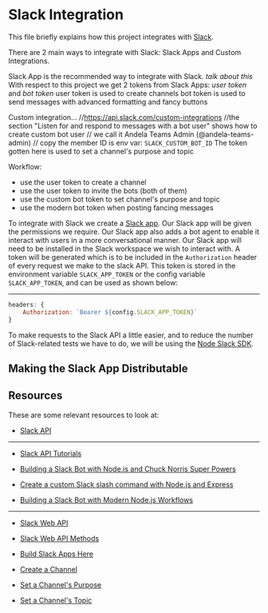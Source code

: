 # Slack Integration

This file briefly explains how this project integrates with [Slack](https://slack.com/).

There are 2 main ways to integrate with Slack: Slack Apps and Custom Integrations.

Slack App is the recommended way to integrate with Slack. *talk about this*
With respect to this project we get 2 tokens from Slack Apps: *user token* and *bot token*
user token is used to create channels
bot token is used to send messages with advanced formatting and fancy buttons

Custom integration... //https://api.slack.com/custom-integrations
//the section "Listen for and respond to messages with a bot user" shows how to create custom bot user
// we call it Andela Teams Admin (@andela-teams-admin)
// copy the member ID is env var: `SLACK_CUSTOM_BOT_ID`
The token gotten here is used to set a channel's purpose and topic

Workflow:
* use the user token to create a channel
* use the user token to invite the bots (both of them)
* use the custom bot token to set channel's purpose and topic
* use the modern bot token when posting fancing messages

To integrate with Slack we create a [Slack app](https://api.slack.com/slack-apps). Our Slack app will be given the permissions we require. Our Slack app also adds a bot agent to enable it interact with users in a more conversational manner. Our Slack app will need to be installed in the Slack workspace we wish to interact with. A token will be generated which is to be included in the `Authorization` header of every request we make to the slack API. This token is stored in the environment variable `SLACK_APP_TOKEN` or the config variable `SLACK_APP_TOKEN`, and can be used as shown below:

----


```javascript
headers: {
    Authorization: `Bearer ${config.SLACK_APP_TOKEN}`
}
```

To make requests to the Slack API a little easier, and to reduce the number of Slack-related tests we have to do, we will be using the [Node Slack SDK](https://github.com/slackapi/node-slack-sdk).

## Making the Slack App Distributable

## Resources

These are some relevant resources to look at:

* [Slack API](https://api.slack.com/)

-----

* [Slack API Tutorials](https://api.slack.com/tutorials)

* [Building a Slack Bot with Node.js and Chuck Norris Super Powers](https://scotch.io/tutorials/building-a-slack-bot-with-node-js-and-chuck-norris-super-powers)

* [Create a custom Slack slash command with Node.js and Express](https://scotch.io/tutorials/create-a-custom-slack-slash-command-with-nodejs-and-express)

* [Building a Slack Bot with Modern Node.js Workflows](https://scotch.io/tutorials/building-a-slack-bot-with-modern-nodejs-workflows)

-----

* [Slack Web API](https://api.slack.com/web)

* [Slack Web API Methods](https://api.slack.com/methods)

* [Build Slack Apps Here](https://api.slack.com/apps)

* [Create a Channel](https://api.slack.com/methods/channels.create)

* [Set a Channel's Purpose](https://api.slack.com/methods/channels.setPurpose)

* [Set a Channel's Topic](https://api.slack.com/methods/channels.setTopic)

